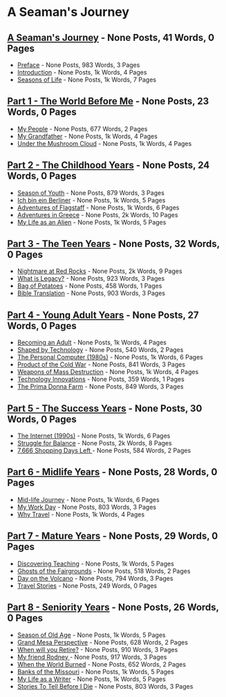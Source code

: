# A Seaman's Journey


## [A Seaman's Journey](/journey/Part0.md) - None Posts, 41 Words, 0 Pages
* [Preface](/journey/Preface.md) - None Posts, 983 Words, 3 Pages
* [Introduction](/journey/Introduction.md) - None Posts, 1k Words, 4 Pages
* [Seasons of Life](/journey/Seasons.md) - None Posts, 1k Words, 7 Pages

## [Part 1 - The World Before Me](/journey/Part1.md) - None Posts, 23 Words, 0 Pages
* [My People](/journey/MyPeople.md) - None Posts, 677 Words, 2 Pages
* [My Grandfather](/journey/Grandfather.md) - None Posts, 1k Words, 4 Pages
* [Under the Mushroom Cloud](/journey/MushroomCloud.md) - None Posts, 1k Words, 4 Pages

## [Part 2 - The Childhood Years](/journey/Part2.md) - None Posts, 24 Words, 0 Pages
* [Season of Youth](/journey/SeasonOfYouth.md) - None Posts, 879 Words, 3 Pages
* [Ich bin ein Berliner](/journey/JFK.md) - None Posts, 1k Words, 5 Pages
* [Adventures of Flagstaff](/journey/Flagstaff.md) - None Posts, 1k Words, 6 Pages
* [Adventures in Greece](/journey/Greece.md) - None Posts, 2k Words, 10 Pages
* [My Life as an Alien](/journey/Alien.md) - None Posts, 1k Words, 5 Pages

## [Part 3 - The Teen Years](/journey/Part3.md) - None Posts, 32 Words, 0 Pages
* [Nightmare at Red Rocks](/journey/RedRocks.md) - None Posts, 2k Words, 9 Pages
* [What is Legacy?](/journey/Legacy.md) - None Posts, 923 Words, 3 Pages
* [Bag of Potatoes](/journey/BagOfPotatoes.md) - None Posts, 458 Words, 1 Pages
* [Bible Translation](/journey/BibleTranslation.md) - None Posts, 903 Words, 3 Pages

## [Part 4 - Young Adult Years](/journey/Part4.md) - None Posts, 27 Words, 0 Pages
* [Becoming an Adult](/journey/YoungAdult.md) - None Posts, 1k Words, 4 Pages
* [Shaped by Technology](/journey/Technology.md) - None Posts, 540 Words, 2 Pages
* [The Personal Computer (1980s)](/journey/PersonalComputer.md) - None Posts, 1k Words, 6 Pages
* [Product of the Cold War](/journey/ColdWar.md) - None Posts, 841 Words, 3 Pages
* [Weapons of Mass Destruction](/journey/WMD.md) - None Posts, 1k Words, 4 Pages
* [Technology Innovations](/journey/TechTimeline.md) - None Posts, 359 Words, 1 Pages
* [The Prima Donna Farm](/journey/PrimaDonnaFarm.md) - None Posts, 849 Words, 3 Pages

## [Part 5 - The Success Years](/journey/Part5.md) - None Posts, 30 Words, 0 Pages
* [The Internet (1990s)](/journey/Internet.md) - None Posts, 1k Words, 6 Pages
* [Struggle for Balance](/journey/Balance.md) - None Posts, 2k Words, 8 Pages
* [7,666 Shopping Days Left ](/journey/10000Days.md) - None Posts, 584 Words, 2 Pages

## [Part 6 - Midlife Years](/journey/Part6.md) - None Posts, 28 Words, 0 Pages
* [Mid-life Journey](/journey/Midlife.md) - None Posts, 1k Words, 6 Pages
* [My Work Day](/journey/WorkDay.md) - None Posts, 803 Words, 3 Pages
* [Why Travel](/journey/Travel.md) - None Posts, 1k Words, 4 Pages

## [Part 7 - Mature Years](/journey/Part7.md) - None Posts, 29 Words, 0 Pages
* [Discovering Teaching](/journey/Teaching.md) - None Posts, 1k Words, 5 Pages
* [Ghosts of the Fairgrounds](/journey/Fairgrounds.md) - None Posts, 518 Words, 2 Pages
* [Day on the Volcano](/journey/Volcano.md) - None Posts, 794 Words, 3 Pages
* [Travel Stories](/journey/TravelStories.md) - None Posts, 249 Words, 0 Pages

## [Part 8 - Seniority Years](/journey/Part8.md) - None Posts, 26 Words, 0 Pages
* [Season of Old Age](/journey/SeasonOfOldAge.md) - None Posts, 1k Words, 5 Pages
* [Grand Mesa Perspective](/journey/GrandMesa.md) - None Posts, 628 Words, 2 Pages
* [When will you Retire?](/journey/Retirement.md) - None Posts, 910 Words, 3 Pages
* [My friend Rodney ](/journey/Rodney.md) - None Posts, 917 Words, 3 Pages
* [When the World Burned](/journey/WorldBurned.md) - None Posts, 652 Words, 2 Pages
* [Banks of the Missouri](/journey/Missouri.md) - None Posts, 1k Words, 5 Pages
* [My Life as a Writer](/journey/Writer.md) - None Posts, 1k Words, 5 Pages
* [Stories To Tell Before I Die](/journey/StoriesToTell.md) - None Posts, 803 Words, 3 Pages
